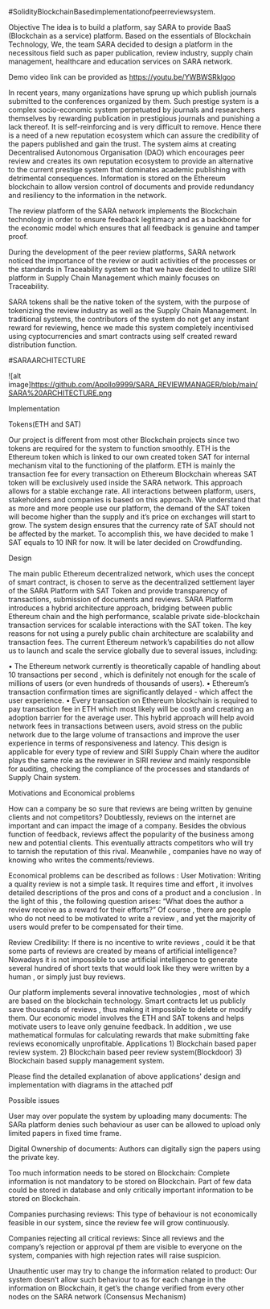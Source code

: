 #SolidityBlockchainBasedimplementationofpeerreviewsystem.

Objective The idea is to build a platform, say SARA to provide BaaS (Blockchain as a service) platform. Based on the essentials of Blockchain Technology, We, the team SARA decided to design a platform in the necessitous field such as paper publication, review industry, supply chain management, healthcare and education services on SARA network.

Demo video link can be provided as https://youtu.be/YWBWSRklgoo

In recent years, many organizations have sprung up which publish journals submitted to the conferences organized by them. Such prestige system is a complex socio-economic system perpetuated by journals and researchers themselves by rewarding publication in prestigious journals and punishing a lack thereof. It is self-reinforcing and is very difficult to remove. Hence there is a need of a new reputation ecosystem which can assure the credibility of the papers published and gain the trust. The system aims at creating Decentralised Autonomous Organisation (DAO) which encourages peer review and creates its own reputation ecosystem to provide an alternative to the current prestige system that dominates academic publishing with detrimental consequences. Information is stored on the Ethereum blockchain to allow version control of documents and provide redundancy and resiliency to the information in the network.

The review platform of the SARA network implements the Blockchain technology in order to ensure feedback legitimacy and as a backbone for the economic model which ensures that all feedback is genuine and tamper proof.

During the development of the peer review platforms, SARA network noticed the importance of the review or audit activities of the processes or the standards in Traceability system so that we have decided to utilize SIRI platform in Supply Chain Management which mainly focuses on Traceability.

SARA tokens shall be the native token of the system, with the purpose of tokenizing the review industry as well as the Supply Chain Management. In traditional systems, the contributors of the system do not get any instant reward for reviewing, hence we made this system completely incentivised using cyptocurrencies and smart contracts using self created reward distribution function.

#SARAARCHITECTURE 

![alt image]https://github.com/Apollo9999/SARA_REVIEWMANAGER/blob/main/SARA%20ARCHITECTURE.png

Implementation

Tokens(ETH and SAT)

Our project is different from most other Blockchain projects since two tokens are required for the system to function smoothly. ETH is the Ethereum token which is linked to our own created token SAT for internal mechanism vital to the functioning of the platform. ETH is mainly the transaction fee for every transaction on Ethereum Blockchain whereas SAT token will be exclusively used inside the SARA network. This approach allows for a stable exchange rate. All interactions between platform, users, stakeholders and companies is based on this approach. We understand that as more and more people use our platform, the demand of the SAT token will become higher than the supply and it’s price on exchanges will start to grow. The system design ensures that the currency rate of SAT should not be affected by the market. To accomplish this, we have decided to make 1 SAT equals to 10 INR for now. It will be later decided on Crowdfunding.

Design

The main public Ethereum decentralized network, which uses the concept of smart contract, is chosen to serve as the decentralized settlement layer of the SARA Platform with SAT Token and provide transparency of transactions, submission of documents and reviews. SARA Platform introduces a hybrid architecture approach, bridging between public Ethereum chain and the high performance, scalable private side-blockchain transaction services for scalable interactions with the SAT token. The key reasons for not using a purely public chain architecture are scalability and transaction fees. The current Ethereum network’s capabilities do not allow us to launch and scale the service globally due to several issues, including:

• The Ethereum network currently is theoretically capable of handling about 10 transactions per second , which is definitely not enough for the scale of millions of users (or even hundreds of thousands of users).
• Ethereum’s transaction confirmation times are significantly delayed - which affect the user experience.
• Every transaction on Ethereum blockchain is required to pay transaction fee in ETH which most likely will be costly and creating an adoption barrier for the average user.
This hybrid approach will help avoid network fees in transactions between users, avoid stress on the public network due to the large volume of transactions and improve the user experience in terms of responsiveness and latency. This design is applicable for every type of review and SIRI Supply Chain where the auditor plays the same role as the reviewer in SIRI review and mainly responsible for auditing, checking the compliance of the processes and standards of Supply Chain system.

Motivations and Economical problems

How can a company be so sure that reviews are being written by genuine clients and not competitors? Doubtlessly, reviews on the internet are important and can impact the image of a company. Besides the obvious function of feedback, reviews affect the popularity of the business among new and potential clients. This eventually attracts competitors who will try to tarnish the reputation of this rival. Meanwhile , companies have no way of knowing who writes the comments/reviews.

Economical problems can be described as follows : User Motivation: Writing a quality review is not a simple task. It requires time and effort , it involves detailed descriptions of the pros and cons of a product and a conclusion . In the light of this , the following question arises: “What does the author a review receive as a reward for their efforts?” Of course , there are people who do not need to be motivated to write a review , and yet the majority of users would prefer to be compensated for their time.

Review Credibility: If there is no incentive to write reviews , could it be that some parts of reviews are created by means of artificial intelligence? Nowadays it is not impossible to use artificial intelligence to generate several hundred of short texts that would look like they were written by a human , or simply just buy reviews.

Our platform implements several innovative technologies , most of which are based on the blockchain technology. Smart contracts let us publicly save thousands of reviews , thus making it impossible to delete or modify them. Our economic model involves the ETH and SAT tokens and helps motivate users to leave only genuine feedback. In addition , we use mathematical formulas for calculating rewards that make submitting fake reviews economically unprofitable.
Applications 1) Blockchain based paper review system. 2) Blockchain based peer review system(Blockdoor) 3) Blockchain based supply management system.

Please find the detailed explanation of above applications' design and implementation with diagrams in the attached pdf 

Possible issues

User may over populate the system by uploading many documents: The SARa platform denies such behaviour as user can be allowed to upload only limited papers in fixed time frame.

Digital Ownership of documents: Authors can digitally sign the papers using the private key.

Too much information needs to be stored on Blockchain: Complete information is not mandatory to be stored on Blockchain. Part of few data could be stored in database and only critically important information to be stored on Blockchain.

Companies purchasing reviews: This type of behaviour is not economically feasible in our system, since the review fee will grow continuously.

Companies rejecting all critical reviews: Since all reviews and the company’s rejection or approval pf them are visible to everyone on the system, companies with high rejection rates will raise suspicion.

Unauthentic user may try to change the information related to product: Our system doesn’t allow such behaviour to as for each change in the information on Blockchain, it get’s the change verified from every other nodes on the SARA network (Consensus Mechanism)


